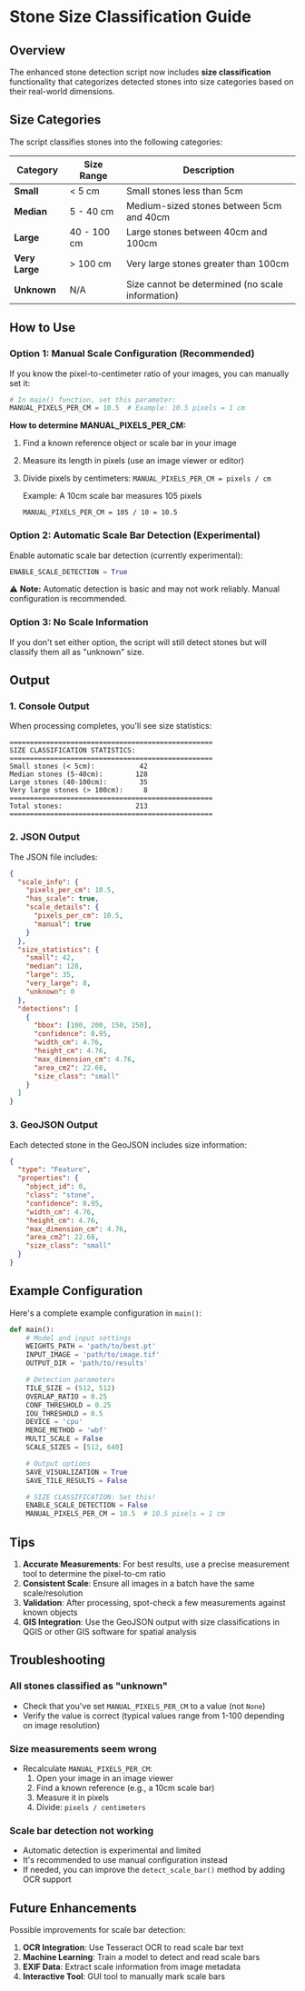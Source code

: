 # Stone Size Classification Guide

## Overview

The enhanced stone detection script now includes **size classification** functionality that categorizes detected stones into size categories based on their real-world dimensions.

## Size Categories

The script classifies stones into the following categories:

| Category | Size Range | Description |
|----------|------------|-------------|
| **Small** | < 5 cm | Small stones less than 5cm |
| **Median** | 5 - 40 cm | Medium-sized stones between 5cm and 40cm |
| **Large** | 40 - 100 cm | Large stones between 40cm and 100cm |
| **Very Large** | > 100 cm | Very large stones greater than 100cm |
| **Unknown** | N/A | Size cannot be determined (no scale information) |

## How to Use

### Option 1: Manual Scale Configuration (Recommended)

If you know the pixel-to-centimeter ratio of your images, you can manually set it:

```python
# In main() function, set this parameter:
MANUAL_PIXELS_PER_CM = 10.5  # Example: 10.5 pixels = 1 cm
```

**How to determine MANUAL_PIXELS_PER_CM:**

1. Find a known reference object or scale bar in your image
2. Measure its length in pixels (use an image viewer or editor)
3. Divide pixels by centimeters: `MANUAL_PIXELS_PER_CM = pixels / cm`

   Example: A 10cm scale bar measures 105 pixels
   ```
   MANUAL_PIXELS_PER_CM = 105 / 10 = 10.5
   ```

### Option 2: Automatic Scale Bar Detection (Experimental)

Enable automatic scale bar detection (currently experimental):

```python
ENABLE_SCALE_DETECTION = True
```

⚠️ **Note:** Automatic detection is basic and may not work reliably. Manual configuration is recommended.

### Option 3: No Scale Information

If you don't set either option, the script will still detect stones but will classify them all as "unknown" size.

## Output

### 1. Console Output

When processing completes, you'll see size statistics:

```
==================================================
SIZE CLASSIFICATION STATISTICS:
==================================================
Small stones (< 5cm):           42
Median stones (5-40cm):        128
Large stones (40-100cm):        35
Very large stones (> 100cm):     8
==================================================
Total stones:                  213
==================================================
```

### 2. JSON Output

The JSON file includes:

```json
{
  "scale_info": {
    "pixels_per_cm": 10.5,
    "has_scale": true,
    "scale_details": {
      "pixels_per_cm": 10.5,
      "manual": true
    }
  },
  "size_statistics": {
    "small": 42,
    "median": 128,
    "large": 35,
    "very_large": 8,
    "unknown": 0
  },
  "detections": [
    {
      "bbox": [100, 200, 150, 250],
      "confidence": 0.95,
      "width_cm": 4.76,
      "height_cm": 4.76,
      "max_dimension_cm": 4.76,
      "area_cm2": 22.68,
      "size_class": "small"
    }
  ]
}
```

### 3. GeoJSON Output

Each detected stone in the GeoJSON includes size information:

```json
{
  "type": "Feature",
  "properties": {
    "object_id": 0,
    "class": "stone",
    "confidence": 0.95,
    "width_cm": 4.76,
    "height_cm": 4.76,
    "max_dimension_cm": 4.76,
    "area_cm2": 22.68,
    "size_class": "small"
  }
}
```

## Example Configuration

Here's a complete example configuration in `main()`:

```python
def main():
    # Model and input settings
    WEIGHTS_PATH = 'path/to/best.pt'
    INPUT_IMAGE = 'path/to/image.tif'
    OUTPUT_DIR = 'path/to/results'

    # Detection parameters
    TILE_SIZE = (512, 512)
    OVERLAP_RATIO = 0.25
    CONF_THRESHOLD = 0.25
    IOU_THRESHOLD = 0.5
    DEVICE = 'cpu'
    MERGE_METHOD = 'wbf'
    MULTI_SCALE = False
    SCALE_SIZES = [512, 640]

    # Output options
    SAVE_VISUALIZATION = True
    SAVE_TILE_RESULTS = False

    # SIZE CLASSIFICATION: Set this!
    ENABLE_SCALE_DETECTION = False
    MANUAL_PIXELS_PER_CM = 10.5  # 10.5 pixels = 1 cm
```

## Tips

1. **Accurate Measurements**: For best results, use a precise measurement tool to determine the pixel-to-cm ratio
2. **Consistent Scale**: Ensure all images in a batch have the same scale/resolution
3. **Validation**: After processing, spot-check a few measurements against known objects
4. **GIS Integration**: Use the GeoJSON output with size classifications in QGIS or other GIS software for spatial analysis

## Troubleshooting

### All stones classified as "unknown"

- Check that you've set `MANUAL_PIXELS_PER_CM` to a value (not `None`)
- Verify the value is correct (typical values range from 1-100 depending on image resolution)

### Size measurements seem wrong

- Recalculate `MANUAL_PIXELS_PER_CM`:
  1. Open your image in an image viewer
  2. Find a known reference (e.g., a 10cm scale bar)
  3. Measure it in pixels
  4. Divide: `pixels / centimeters`

### Scale bar detection not working

- Automatic detection is experimental and limited
- It's recommended to use manual configuration instead
- If needed, you can improve the `detect_scale_bar()` method by adding OCR support

## Future Enhancements

Possible improvements for scale bar detection:

1. **OCR Integration**: Use Tesseract OCR to read scale bar text
2. **Machine Learning**: Train a model to detect and read scale bars
3. **EXIF Data**: Extract scale information from image metadata
4. **Interactive Tool**: GUI tool to manually mark scale bars
